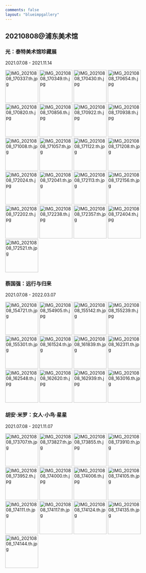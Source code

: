 ```yaml
---
comments: false
layout: "blueimpgallery"
---
```


## 20210808@浦东美术馆

### 光：泰特美术馆珍藏展
2021.07.08 - 2021.11.14

<div id="links"  class="links">
<a href="https://che.jakku.top/images/2021/09/17/IMG_20210808_170337.jpg"><img loading="lazy" width="105" height="105" src="https://che.jakku.top/images/2021/09/17/IMG_20210808_170337.th.jpg" alt="IMG_20210808_170337.th.jpg" border="0"></a>
<a href="https://che.jakku.top/images/2021/09/17/IMG_20210808_170349.jpg"><img loading="lazy" width="105" height="105" src="https://che.jakku.top/images/2021/09/17/IMG_20210808_170349.th.jpg" alt="IMG_20210808_170349.th.jpg" border="0"></a>
<a href="https://che.jakku.top/images/2021/09/17/IMG_20210808_170430.jpg"><img loading="lazy" width="105" height="105" src="https://che.jakku.top/images/2021/09/17/IMG_20210808_170430.th.jpg" alt="IMG_20210808_170430.th.jpg" border="0"></a>
<a href="https://che.jakku.top/images/2021/09/17/IMG_20210808_170654.jpg"><img loading="lazy" width="105" height="105" src="https://che.jakku.top/images/2021/09/17/IMG_20210808_170654.th.jpg" alt="IMG_20210808_170654.th.jpg" border="0"></a>
<a href="https://che.jakku.top/images/2021/09/17/IMG_20210808_170820.jpg"><img loading="lazy" width="105" height="105" src="https://che.jakku.top/images/2021/09/17/IMG_20210808_170820.th.jpg" alt="IMG_20210808_170820.th.jpg" border="0"></a>
<a href="https://che.jakku.top/images/2021/09/17/IMG_20210808_170856.jpg"><img loading="lazy" width="105" height="105" src="https://che.jakku.top/images/2021/09/17/IMG_20210808_170856.th.jpg" alt="IMG_20210808_170856.th.jpg" border="0"></a>
<a href="https://che.jakku.top/images/2021/09/17/IMG_20210808_170922.jpg"><img loading="lazy" width="105" height="105" src="https://che.jakku.top/images/2021/09/17/IMG_20210808_170922.th.jpg" alt="IMG_20210808_170922.th.jpg" border="0"></a>
<a href="https://che.jakku.top/images/2021/09/17/IMG_20210808_170938.jpg"><img loading="lazy" width="105" height="105" src="https://che.jakku.top/images/2021/09/17/IMG_20210808_170938.th.jpg" alt="IMG_20210808_170938.th.jpg" border="0"></a>
<a href="https://che.jakku.top/images/2021/09/17/IMG_20210808_171008.jpg"><img loading="lazy" width="105" height="105" src="https://che.jakku.top/images/2021/09/17/IMG_20210808_171008.th.jpg" alt="IMG_20210808_171008.th.jpg" border="0"></a>
<a href="https://che.jakku.top/images/2021/09/17/IMG_20210808_171057.jpg"><img loading="lazy" width="105" height="105" src="https://che.jakku.top/images/2021/09/17/IMG_20210808_171057.th.jpg" alt="IMG_20210808_171057.th.jpg" border="0"></a>
<a href="https://che.jakku.top/images/2021/09/17/IMG_20210808_171122.jpg"><img loading="lazy" width="105" height="105" src="https://che.jakku.top/images/2021/09/17/IMG_20210808_171122.th.jpg" alt="IMG_20210808_171122.th.jpg" border="0"></a>
<a href="https://che.jakku.top/images/2021/09/17/IMG_20210808_171208.jpg"><img loading="lazy" width="105" height="105" src="https://che.jakku.top/images/2021/09/17/IMG_20210808_171208.th.jpg" alt="IMG_20210808_171208.th.jpg" border="0"></a>
<a href="https://che.jakku.top/images/2021/09/17/IMG_20210808_172024.jpg"><img loading="lazy" width="105" height="105" src="https://che.jakku.top/images/2021/09/17/IMG_20210808_172024.th.jpg" alt="IMG_20210808_172024.th.jpg" border="0"></a>
<a href="https://che.jakku.top/images/2021/09/17/IMG_20210808_172041.jpg"><img loading="lazy" width="105" height="105" src="https://che.jakku.top/images/2021/09/17/IMG_20210808_172041.th.jpg" alt="IMG_20210808_172041.th.jpg" border="0"></a>
<a href="https://che.jakku.top/images/2021/09/17/IMG_20210808_172113.jpg"><img loading="lazy" width="105" height="105" src="https://che.jakku.top/images/2021/09/17/IMG_20210808_172113.th.jpg" alt="IMG_20210808_172113.th.jpg" border="0"></a>
<a href="https://che.jakku.top/images/2021/09/17/IMG_20210808_172156.jpg"><img loading="lazy" width="105" height="105" src="https://che.jakku.top/images/2021/09/17/IMG_20210808_172156.th.jpg" alt="IMG_20210808_172156.th.jpg" border="0"></a>
<a href="https://che.jakku.top/images/2021/09/17/IMG_20210808_172202.jpg"><img loading="lazy" width="105" height="105" src="https://che.jakku.top/images/2021/09/17/IMG_20210808_172202.th.jpg" alt="IMG_20210808_172202.th.jpg" border="0"></a>
<a href="https://che.jakku.top/images/2021/09/17/IMG_20210808_172238.jpg"><img loading="lazy" width="105" height="105" src="https://che.jakku.top/images/2021/09/17/IMG_20210808_172238.th.jpg" alt="IMG_20210808_172238.th.jpg" border="0"></a>
<a href="https://che.jakku.top/images/2021/09/17/IMG_20210808_172357.jpg"><img loading="lazy" width="105" height="105" src="https://che.jakku.top/images/2021/09/17/IMG_20210808_172357.th.jpg" alt="IMG_20210808_172357.th.jpg" border="0"></a>
<a href="https://che.jakku.top/images/2021/09/17/IMG_20210808_172404.jpg"><img loading="lazy" width="105" height="105" src="https://che.jakku.top/images/2021/09/17/IMG_20210808_172404.th.jpg" alt="IMG_20210808_172404.th.jpg" border="0"></a>
<a href="https://che.jakku.top/images/2021/09/17/IMG_20210808_172521.jpg"><img loading="lazy" width="105" height="105" src="https://che.jakku.top/images/2021/09/17/IMG_20210808_172521.th.jpg" alt="IMG_20210808_172521.th.jpg" border="0"></a>
</div>

### 蔡国强：远行与归来 
2021.07.08 - 2022.03.07

<div id="links"  class="links">
<a href="https://che.jakku.top/images/2021/09/17/IMG_20210808_154721.jpg"><img loading="lazy" width="105" height="105" src="https://che.jakku.top/images/2021/09/17/IMG_20210808_154721.th.jpg" alt="IMG_20210808_154721.th.jpg" border="0"></a>
<a href="https://che.jakku.top/images/2021/09/17/IMG_20210808_154905.jpg"><img loading="lazy" width="105" height="105" src="https://che.jakku.top/images/2021/09/17/IMG_20210808_154905.th.jpg" alt="IMG_20210808_154905.th.jpg" border="0"></a>
<a href="https://che.jakku.top/images/2021/09/17/IMG_20210808_155142.jpg"><img loading="lazy" width="105" height="105" src="https://che.jakku.top/images/2021/09/17/IMG_20210808_155142.th.jpg" alt="IMG_20210808_155142.th.jpg" border="0"></a>
<a href="https://che.jakku.top/images/2021/09/17/IMG_20210808_155239.jpg"><img loading="lazy" width="105" height="105" src="https://che.jakku.top/images/2021/09/17/IMG_20210808_155239.th.jpg" alt="IMG_20210808_155239.th.jpg" border="0"></a>
<a href="https://che.jakku.top/images/2021/09/17/IMG_20210808_155301.jpg"><img loading="lazy" width="105" height="105" src="https://che.jakku.top/images/2021/09/17/IMG_20210808_155301.th.jpg" alt="IMG_20210808_155301.th.jpg" border="0"></a>
<a href="https://che.jakku.top/images/2021/09/17/IMG_20210808_161524.jpg"><img loading="lazy" width="105" height="105" src="https://che.jakku.top/images/2021/09/17/IMG_20210808_161524.th.jpg" alt="IMG_20210808_161524.th.jpg" border="0"></a>
<a href="https://che.jakku.top/images/2021/09/17/IMG_20210808_161839.jpg"><img loading="lazy" width="105" height="105" src="https://che.jakku.top/images/2021/09/17/IMG_20210808_161839.th.jpg" alt="IMG_20210808_161839.th.jpg" border="0"></a>
<a href="https://che.jakku.top/images/2021/09/17/IMG_20210808_162311.jpg"><img loading="lazy" width="105" height="105" src="https://che.jakku.top/images/2021/09/17/IMG_20210808_162311.th.jpg" alt="IMG_20210808_162311.th.jpg" border="0"></a>
<a href="https://che.jakku.top/images/2021/09/17/IMG_20210808_162548.jpg"><img loading="lazy" width="105" height="105" src="https://che.jakku.top/images/2021/09/17/IMG_20210808_162548.th.jpg" alt="IMG_20210808_162548.th.jpg" border="0"></a>
<a href="https://che.jakku.top/images/2021/09/17/IMG_20210808_162620.jpg"><img loading="lazy" width="105" height="105" src="https://che.jakku.top/images/2021/09/17/IMG_20210808_162620.th.jpg" alt="IMG_20210808_162620.th.jpg" border="0"></a>
<a href="https://che.jakku.top/images/2021/09/17/IMG_20210808_162939.jpg"><img loading="lazy" width="105" height="105" src="https://che.jakku.top/images/2021/09/17/IMG_20210808_162939.th.jpg" alt="IMG_20210808_162939.th.jpg" border="0"></a>
<a href="https://che.jakku.top/images/2021/09/17/IMG_20210808_163016.jpg"><img loading="lazy" width="105" height="105"　src="https://che.jakku.top/images/2021/09/17/IMG_20210808_163016.th.jpg" alt="IMG_20210808_163016.th.jpg" border="0"></a>
</div>

### 胡安·米罗：女人·小鸟·星星
2021.07.08 - 2021.11.07

<div id="links"  class="links">
<a href="https://che.jakku.top/images/2021/09/17/IMG_20210808_173707.jpg"><img loading="lazy" width="105" height="105" src="https://che.jakku.top/images/2021/09/17/IMG_20210808_173707.th.jpg" alt="IMG_20210808_173707.th.jpg" border="0"></a>
<a href="https://che.jakku.top/images/2021/09/17/IMG_20210808_173827.jpg"><img loading="lazy" width="105" height="105" src="https://che.jakku.top/images/2021/09/17/IMG_20210808_173827.th.jpg" alt="IMG_20210808_173827.th.jpg" border="0"></a>
<a href="https://che.jakku.top/images/2021/09/17/IMG_20210808_173855.jpg"><img loading="lazy" width="105" height="105" src="https://che.jakku.top/images/2021/09/17/IMG_20210808_173855.th.jpg" alt="IMG_20210808_173855.th.jpg" border="0"></a>
<a href="https://che.jakku.top/images/2021/09/17/IMG_20210808_173910.jpg"><img loading="lazy" width="105" height="105" src="https://che.jakku.top/images/2021/09/17/IMG_20210808_173910.th.jpg" alt="IMG_20210808_173910.th.jpg" border="0"></a>
<a href="https://che.jakku.top/images/2021/09/17/IMG_20210808_173952.jpg"><img loading="lazy" width="105" height="105" src="https://che.jakku.top/images/2021/09/17/IMG_20210808_173952.th.jpg" alt="IMG_20210808_173952.th.jpg" border="0"></a>
<a href="https://che.jakku.top/images/2021/09/17/IMG_20210808_174000.jpg"><img loading="lazy" width="105" height="105" src="https://che.jakku.top/images/2021/09/17/IMG_20210808_174000.th.jpg" alt="IMG_20210808_174000.th.jpg" border="0"></a>
<a href="https://che.jakku.top/images/2021/09/17/IMG_20210808_174006.jpg"><img loading="lazy" width="105" height="105" src="https://che.jakku.top/images/2021/09/17/IMG_20210808_174006.th.jpg" alt="IMG_20210808_174006.th.jpg" border="0"></a>
<a href="https://che.jakku.top/images/2021/09/17/IMG_20210808_174105.jpg"><img loading="lazy" width="105" height="105" src="https://che.jakku.top/images/2021/09/17/IMG_20210808_174105.th.jpg" alt="IMG_20210808_174105.th.jpg" border="0"></a>
<a href="https://che.jakku.top/images/2021/09/17/IMG_20210808_174111.jpg"><img loading="lazy" width="105" height="105" src="https://che.jakku.top/images/2021/09/17/IMG_20210808_174111.th.jpg" alt="IMG_20210808_174111.th.jpg" border="0"></a>
<a href="https://che.jakku.top/images/2021/09/17/IMG_20210808_174117.jpg"><img loading="lazy" width="105" height="105" src="https://che.jakku.top/images/2021/09/17/IMG_20210808_174117.th.jpg" alt="IMG_20210808_174117.th.jpg" border="0"></a>
<a href="https://che.jakku.top/images/2021/09/17/IMG_20210808_174124.jpg"><img loading="lazy" width="105" height="105" src="https://che.jakku.top/images/2021/09/17/IMG_20210808_174124.th.jpg" alt="IMG_20210808_174124.th.jpg" border="0"></a>
<a href="https://che.jakku.top/images/2021/09/17/IMG_20210808_174135.jpg"><img loading="lazy" width="105" height="105" src="https://che.jakku.top/images/2021/09/17/IMG_20210808_174135.th.jpg" alt="IMG_20210808_174135.th.jpg" border="0"></a>
<a href="https://che.jakku.top/images/2021/09/17/IMG_20210808_174144.jpg"><img loading="lazy" width="105" height="105" src="https://che.jakku.top/images/2021/09/17/IMG_20210808_174144.th.jpg" alt="IMG_20210808_174144.th.jpg" border="0"></a>
</div>